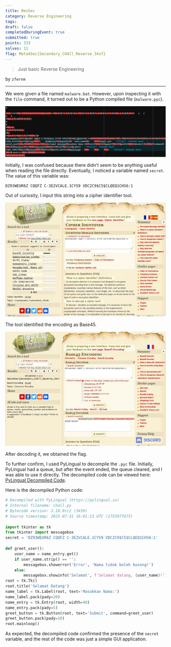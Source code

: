 ```yaml
---
title: RevSec
category: Reverse Engineering
tags: 
draft: false
completedDuringEvent: true
submitted: true
points: 333
solves: 11
flag: Meta4Sec{Secondary_CH4ll_Reverse_34sY}
---
```


> Just basic Reverse Engineering

by `zfernm`

---

We were given a file named `malware.bat`. However, upon inspecting it with the `file` command, it turned out to be a Python compiled file (`malware.pyc`).

![alt text](image-2.png)

Initially, I was confused because there didn’t seem to be anything useful when reading the file directly. Eventually, I noticed a variable named `secret`. The value of this variable was:

```
DZ93WEUR6Z CQQFZ C-3E2VCALE.1CY59 VDC2C9$C5$CLQEQ1CHS6:1
```

Out of curiosity, I input this string into a cipher identifier tool.

![alt text](image.png)

The tool identified the encoding as Base45.

![alt text](image-1.png)

After decoding it, we obtained the flag.

To further confirm, I used PyLingual to decompile the `.pyc` file. Initially, PyLingual had a queue, but after the event ended, the queue cleared, and I was able to use it directly. The decompiled code can be viewed here: [PyLingual Decompiled Code](https://pylingual.io/view_chimera?identifier=9c33c29d8a92057d3b994469e22fbc2bc6ba148744194e62d098c3ac8914dd2a).

Here is the decompiled Python code:

```py
# Decompiled with PyLingual (https://pylingual.io)
# Internal filename: chall.py
# Bytecode version: 3.10.0rc2 (3439)
# Source timestamp: 2025-07-31 16:01:13 UTC (1753977673)

import tkinter as tk
from tkinter import messagebox
secret = 'DZ93WEUR6Z CQQFZ C-3E2VCALE.1CY59 VDC2C9$C5$CLQEQ1CHS6:1'

def greet_user():
    user_name = name_entry.get()
    if user_name.strip() == '':
        messagebox.showerror('Error', 'Nama tidak boleh kosong!')
    else:
        messagebox.showinfo('Selamat', f'Selamat datang, {user_name}!')
root = tk.Tk()
root.title('Selamat Datang')
name_label = tk.Label(root, text='Masukkan Nama:')
name_label.pack(pady=20)
name_entry = tk.Entry(root, width=40)
name_entry.pack(pady=5)
greet_button = tk.Button(root, text='Submit', command=greet_user)
greet_button.pack(pady=10)
root.mainloop()
```

As expected, the decompiled code confirmed the presence of the `secret` variable, and the rest of the code was just a simple GUI application.

